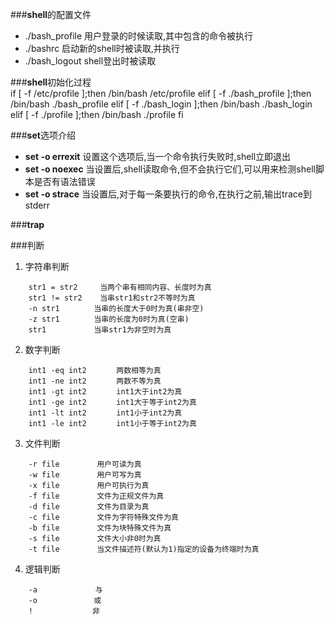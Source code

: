 ###**shell**的配置文件
-	./bash_profile 用户登录的时候读取,其中包含的命令被执行
-	./bashrc 启动新的shell时被读取,并执行
-	./bash_logout shell登出时被读取

###**shell**初始化过程	
	if [ -f /etc/profile ];then
		/bin/bash /etc/profile
	elif [ -f ./bash_profile ];then
		/bin/bash ./bash_profile
	elif [ -f ./bash_login ];then
		/bin/bash ./bash_login
	elif [ -f ./profile ];then
		/bin/bash ./profile
	fi
	
###**set**选项介绍
-	**set -o errexit** 设置这个选项后,当一个命令执行失败时,shell立即退出
-	**set -o noexec** 当设置后,shell读取命令,但不会执行它们,可以用来检测shell脚本是否有语法错误
-	**set -o strace** 当设置后,对于每一条要执行的命令,在执行之前,输出trace到stderr

###**trap**

###判断
1.	字符串判断
```
	str1 = str2		当两个串有相同内容、长度时为真
	str1 != str2	当串str1和str2不等时为真
	-n str1　　　　 当串的长度大于0时为真(串非空)
	-z str1　　　　 当串的长度为0时为真(空串)
	str1　　　　    当串str1为非空时为真
```
2.	数字判断
```
	int1 -eq int2　　　　两数相等为真 
	int1 -ne int2　　　　两数不等为真 
	int1 -gt int2　　　　int1大于int2为真 
	int1 -ge int2　　　　int1大于等于int2为真 
	int1 -lt int2　　　　int1小于int2为真 
	int1 -le int2　　　　int1小于等于int2为真
```
3.	文件判断
```
	-r file　　　　　用户可读为真 
	-w file　　　　　用户可写为真 
	-x file　　　　　用户可执行为真 
	-f file　　　　　文件为正规文件为真 
	-d file　　　　　文件为目录为真 
	-c file　　　　　文件为字符特殊文件为真 
	-b file　　　　　文件为块特殊文件为真 
	-s file　　　　　文件大小非0时为真 
	-t file　　　　　当文件描述符(默认为1)指定的设备为终端时为真
```
4.	逻辑判断
```
	-a 　 　　　　　 与 
	-o　　　　　　　 或 
	!　　　　　　　　非
```